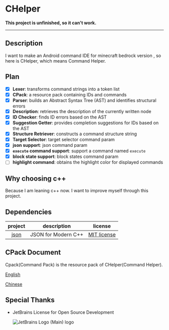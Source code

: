 # CHelper

**This project is unfinished, so it can't work.**

---

## Description

I want to make an Android command IDE for minecraft bedrock version , so here is CHelper, which means Command Helper.

## Plan

- [x] **Lexer**: transforms command strings into a token list
- [x] **CPack**: a resource pack containing IDs and commands
- [x] **Parser**: builds an Abstract Syntax Tree (AST) and identifies structural errors
- [x] **Description**: retrieves the description of the currently written node
- [x] **ID Checker**: finds ID errors based on the AST
- [x] **Suggestion Getter**: provides completion suggestions for IDs based on the AST
- [x] **Structure Retriever**: constructs a command structure string
- [x] **Target Selector**: target selector command param
- [x] **json support**: json command param
- [x] **`execute` command support**: support a command named `execute`
- [x] **block state support**: block states command param
- [ ] **highlight command**: obtains the highlight color for displayed commands

## Why choosing c++

Because I am leaning c++ now. I want to improve myself through this project.

## Dependencies

|                 project                  |     description     |                                 license                                  |
|:----------------------------------------:|:-------------------:|:------------------------------------------------------------------------:|
| [json](https://github.com/nlohmann/json) | JSON for Modern C++ | [MIT license](https://github.com/nlohmann/json/blob/develop/LICENSE.MIT) |

## CPack Document

Cpack(Command Pack) is the resource pack of CHelper(Command Helper).

[English](doc/README.md)

[Chinese](doc/README_CN.md)

## Special Thanks

- JetBrains License for Open Source Development

  ![JetBrains Logo (Main) logo](https://resources.jetbrains.com/storage/products/company/brand/logos/jb_beam.svg)
